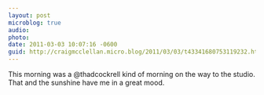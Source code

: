 ```yaml
---
layout: post
microblog: true
audio: 
photo: 
date: 2011-03-03 10:07:16 -0600
guid: http://craigmcclellan.micro.blog/2011/03/03/t43341680753119232.html
---
```

This morning was a @thadcockrell kind of morning on the way to the studio. That and the sunshine have me in a great mood.

